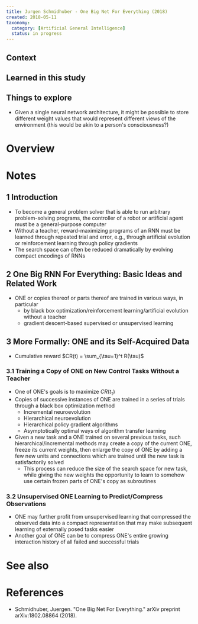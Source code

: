 ```yaml
---
title: Jurgen Schmidhuber - One Big Net For Everything (2018)
created: 2018-05-11
taxonomy:
  category: [Artificial General Intelligence]
  status: in progress
---
```


## Context

## Learned in this study

## Things to explore
* Given a single neural network architecture, it might be possible to store different weight values that would represent different views of the environment (this would be akin to a person's consciousness?)

# Overview

# Notes
## 1 Introduction
* To become a general problem solver that is able to run arbitrary problem-solving programs, the controller of a robot or artificial agent must be a general-purpose computer
* Without a teacher, reward-maximizing programs of an RNN must be learned through repeated trial and error, e.g., through artificial evolution or reinforcement learning through policy gradients
* The search space can often be reduced dramatically by evolving compact encodings of RNNs

## 2 One Big RNN For Everything: Basic Ideas and Related Work
* ONE or copies thereof or parts thereof are trained in various ways, in particular
	* by black box optimization/reinforcement learning/artificial evolution without a teacher
	* gradient descent-based supervised or unsupervised learning

## 3 More Formally: ONE and its Self-Acquired Data
* Cumulative reward $CR(t) = \sum_{\tau=1}^t R(\tau)$

### 3.1 Training a Copy of ONE on New Control Tasks Without a Teacher
* One of ONE's goals is to maximize $CR(t_\tau)$
* Copies of successive instances of ONE are trained in a series of trials through a black box optimization method
	* Incremental neuroevolution
	* Hierarchical neuroevolution
	* Hierarchical policy gradient algorithms
	* Asymptotically optimal ways of algorithm transfer learning
* Given a new task and a ONE trained on several previous tasks, such hierarchical/incremental methods may create a copy of the current ONE, freeze its current weights, then enlarge the copy of ONE by adding a few new units and connections which are trained until the new task is satisfactorily solved
	* This process can reduce the size of the search space for new task, while giving the new weights the opportunity to learn to somehow use certain frozen parts of ONE's copy as subroutines

### 3.2 Unsupervised ONE Learning to Predict/Compress Observations
* ONE may further profit from unsupervised learning that compressed the observed data into a compact representation that may make subsequent learning of externally posed tasks easier
* Another goal of ONE can be to compress ONE's entire growing interaction history of all failed and successful trials

# See also

# References
* Schmidhuber, Juergen. "One Big Net For Everything." arXiv preprint arXiv:1802.08864 (2018).
